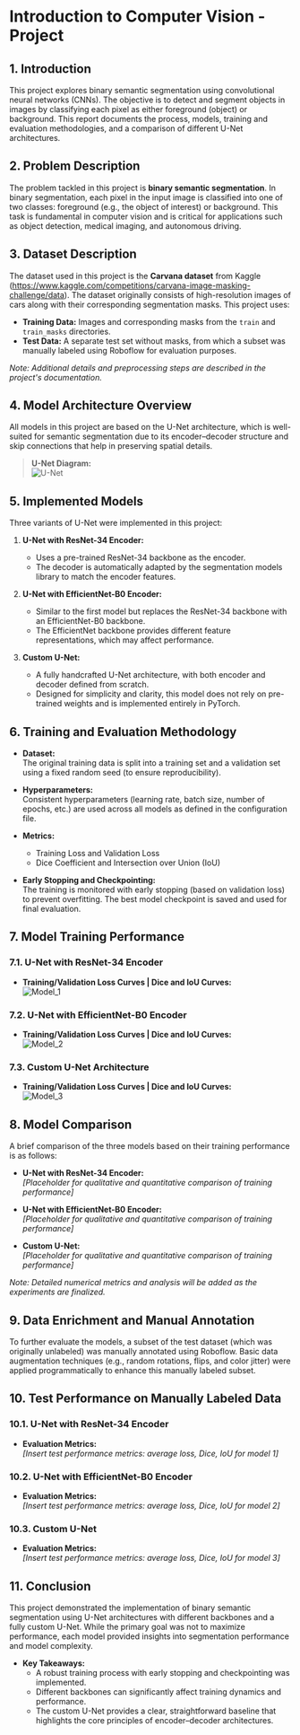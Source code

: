# Introduction to Computer Vision - Project

## 1. Introduction
This project explores binary semantic segmentation using convolutional neural networks (CNNs). The objective is to detect and segment objects in images by classifying each pixel as either foreground (object) or background. This report documents the process, models, training and evaluation methodologies, and a comparison of different U-Net architectures.

## 2. Problem Description
The problem tackled in this project is **binary semantic segmentation**. In binary segmentation, each pixel in the input image is classified into one of two classes: foreground (e.g., the object of interest) or background. This task is fundamental in computer vision and is critical for applications such as object detection, medical imaging, and autonomous driving.

## 3. Dataset Description
The dataset used in this project is the **Carvana dataset** from Kaggle (https://www.kaggle.com/competitions/carvana-image-masking-challenge/data). The dataset originally consists of high-resolution images of cars along with their corresponding segmentation masks. This project uses:
- **Training Data:** Images and corresponding masks from the `train` and `train_masks` directories.
- **Test Data:** A separate test set without masks, from which a subset was manually labeled using Roboflow for evaluation purposes.
  
*Note: Additional details and preprocessing steps are described in the project's documentation.*

## 4. Model Architecture Overview
All models in this project are based on the U-Net architecture, which is well-suited for semantic segmentation due to its encoder–decoder structure and skip connections that help in preserving spatial details.

> **U-Net Diagram:**  
![U-Net](/path/to/image.png "U-Net")

## 5. Implemented Models
Three variants of U-Net were implemented in this project:

1. **U-Net with ResNet-34 Encoder:**  
   - Uses a pre-trained ResNet-34 backbone as the encoder.
   - The decoder is automatically adapted by the segmentation models library to match the encoder features.
   
2. **U-Net with EfficientNet-B0 Encoder:**  
   - Similar to the first model but replaces the ResNet-34 backbone with an EfficientNet-B0 backbone.
   - The EfficientNet backbone provides different feature representations, which may affect performance.
   
3. **Custom U-Net:**  
   - A fully handcrafted U-Net architecture, with both encoder and decoder defined from scratch.
   - Designed for simplicity and clarity, this model does not rely on pre-trained weights and is implemented entirely in PyTorch.

## 6. Training and Evaluation Methodology
- **Dataset:**  
  The original training data is split into a training set and a validation set using a fixed random seed (to ensure reproducibility).
  
- **Hyperparameters:**  
  Consistent hyperparameters (learning rate, batch size, number of epochs, etc.) are used across all models as defined in the configuration file.
  
- **Metrics:**  
  - Training Loss and Validation Loss
  - Dice Coefficient and Intersection over Union (IoU)
  
- **Early Stopping and Checkpointing:**  
  The training is monitored with early stopping (based on validation loss) to prevent overfitting. The best model checkpoint is saved and used for final evaluation.

## 7. Model Training Performance

### 7.1. U-Net with ResNet-34 Encoder
- **Training/Validation Loss Curves | Dice and IoU Curves:**  
  ![Model_1](/path/to/image.png "Model_1")

### 7.2. U-Net with EfficientNet-B0 Encoder
- **Training/Validation Loss Curves | Dice and IoU Curves:**  
  ![Model_2](/path/to/image.png "Model_2")

### 7.3. Custom U-Net Architecture
- **Training/Validation Loss Curves | Dice and IoU Curves:**  
  ![Model_3](/path/to/image.png "Model_3")

## 8. Model Comparison
A brief comparison of the three models based on their training performance is as follows:

- **U-Net with ResNet-34 Encoder:**  
  *[Placeholder for qualitative and quantitative comparison of training performance]*

- **U-Net with EfficientNet-B0 Encoder:**  
  *[Placeholder for qualitative and quantitative comparison of training performance]*

- **Custom U-Net:**  
  *[Placeholder for qualitative and quantitative comparison of training performance]*

*Note: Detailed numerical metrics and analysis will be added as the experiments are finalized.*

## 9. Data Enrichment and Manual Annotation
To further evaluate the models, a subset of the test dataset (which was originally unlabeled) was manually annotated using Roboflow. Basic data augmentation techniques (e.g., random rotations, flips, and color jitter) were applied programmatically to enhance this manually labeled subset.

## 10. Test Performance on Manually Labeled Data

### 10.1. U-Net with ResNet-34 Encoder
- **Evaluation Metrics:**  
  *[Insert test performance metrics: average loss, Dice, IoU for model 1]*

### 10.2. U-Net with EfficientNet-B0 Encoder
- **Evaluation Metrics:**  
  *[Insert test performance metrics: average loss, Dice, IoU for model 2]*

### 10.3. Custom U-Net
- **Evaluation Metrics:**  
  *[Insert test performance metrics: average loss, Dice, IoU for model 3]*

## 11. Conclusion
This project demonstrated the implementation of binary semantic segmentation using U-Net architectures with different backbones and a fully custom U-Net. While the primary goal was not to maximize performance, each model provided insights into segmentation performance and model complexity.  
- **Key Takeaways:**  
  - A robust training process with early stopping and checkpointing was implemented.
  - Different backbones can significantly affect training dynamics and performance.
  - The custom U-Net provides a clear, straightforward baseline that highlights the core principles of encoder–decoder architectures.
